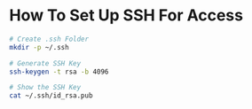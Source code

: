 # How To Set Up SSH For Access
```sh
# Create .ssh Folder
mkdir -p ~/.ssh

# Generate SSH Key
ssh-keygen -t rsa -b 4096

# Show the SSH Key
cat ~/.ssh/id_rsa.pub
```
